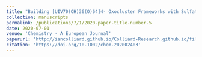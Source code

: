 ```yaml
---
title: "Building [UIV70(OH)36(O)64]4- Oxocluster Frameworks with Sulfate, Transition Metals, and U(V)"
collection: manuscripts
permalink: /publications/7/1/2020-paper-title-number-5
date: 2020-07-01
venue: 'Chemistry - A European Journal'
paperurl: 'http://iancolliard.github.io/Colliard-Research.github.io/files/paper5.pdf'
citation: 'https://doi.org/10.1002/chem.202002403'
---
```

